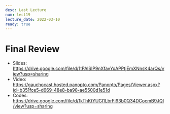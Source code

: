 ```yaml
---
desc: Last Lecture
num: lect19
lecture_date: 2022-03-10
ready: true
---
```


# Final Review

* Slides: <https://drive.google.com/file/d/1tPAlSIP9nXfavYoAPPtjEmXNnsK4arQs/view?usp=sharing>
* Video: <https://gauchocast.hosted.panopto.com/Panopto/Pages/Viewer.aspx?id=b351fce5-d669-48e8-ba98-ae5500d1e51d>
* Codes: <https://drive.google.com/file/d/1kThKtYUGI1LbrFi93b0Q34DCocmB9JQI/view?usp=sharing>

